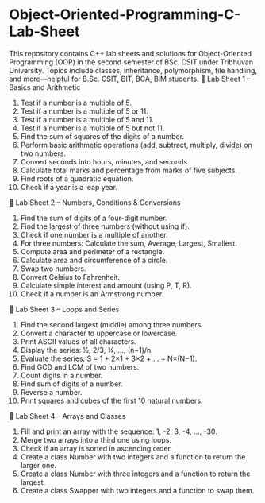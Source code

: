 # Object-Oriented-Programming-C-Lab-Sheet
This repository contains C++ lab sheets and solutions for Object-Oriented Programming (OOP) in the second semester of BSc. CSIT under Tribhuvan University. Topics include classes, inheritance, polymorphism, file handling, and more—helpful for B.Sc. CSIT, BIT, BCA, BIM students.
📄 Lab Sheet 1 – Basics and Arithmetic

01. Test if a number is a multiple of 5.
02. Test if a number is a multiple of 5 or 11.
03. Test if a number is a multiple of 5 and 11.
04. Test if a number is a multiple of 5 but not 11.
05. Find the sum of squares of the digits of a number.
06. Perform basic arithmetic operations (add, subtract, multiply, divide) on two numbers.
07. Convert seconds into hours, minutes, and seconds.
08. Calculate total marks and percentage from marks of five subjects.
09. Find roots of a quadratic equation.
10. Check if a year is a leap year.

📄 Lab Sheet 2 – Numbers, Conditions & Conversions

01. Find the sum of digits of a four-digit number.
02. Find the largest of three numbers (without using if).
03. Check if one number is a multiple of another.
04. For three numbers: Calculate the sum, Average, Largest, Smallest.
05. Compute area and perimeter of a rectangle.
06. Calculate area and circumference of a circle.
07. Swap two numbers.
08. Convert Celsius to Fahrenheit.
09. Calculate simple interest and amount (using P, T, R).
10. Check if a number is an Armstrong number.

📄 Lab Sheet 3 – Loops and Series

01. Find the second largest (middle) among three numbers.
02. Convert a character to uppercase or lowercase.
03. Print ASCII values of all characters.
04. Display the series: ½, 2/3, ¾, ..., (n−1)/n.
05. Evaluate the series: S = 1 + 2×1 + 3×2 + ... + N×(N−1).
06. Find GCD and LCM of two numbers.
07. Count digits in a number.
08. Find sum of digits of a number.
09. Reverse a number.
10. Print squares and cubes of the first 10 natural numbers.

📄 Lab Sheet 4 – Arrays and Classes

01. Fill and print an array with the sequence: 1, -2, 3, -4, ..., -30.
02. Merge two arrays into a third one using loops.
03. Check if an array is sorted in ascending order.
04. Create a class Number with two integers and a function to return the larger one.
05. Create a class Number with three integers and a function to return the largest.
06. Create a class Swapper with two integers and a function to swap them.
